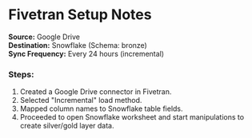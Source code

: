 # Fivetran Setup Notes

**Source:** Google Drive  
**Destination:** Snowflake (Schema: bronze)  
**Sync Frequency:** Every 24 hours (incremental)  

### Steps:
1. Created a Google Drive connector in Fivetran.
2. Selected "Incremental" load method.
3. Mapped column names to Snowflake table fields.
4. Proceeded to open Snowflake worksheet and start manipulations to create silver/gold layer data.


